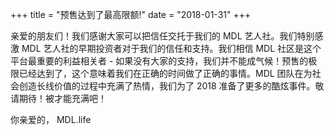 +++
title = "预售达到了最高限额!"
date = "2018-01-31"
+++

亲爱的朋友们！我们感谢大家可以把信任交托于我们的 MDL 艺人社。我们特别感激 MDL 艺人社的早期投资者对于我们的信任和支持。我们相信 MDL 社区是这个平台最重要的利益相关者 - 如果没有大家的支持，我们并不能成气候！预售的极限已经达到了，这个意味着我们在正确的时间做了正确的事情。MDL 团队在为社会创造长线价值的过程中充满了热情，我们为了 2018 准备了更多的酷炫事件。敬请期待！被才能充满吧！

你亲爱的， MDL.life
